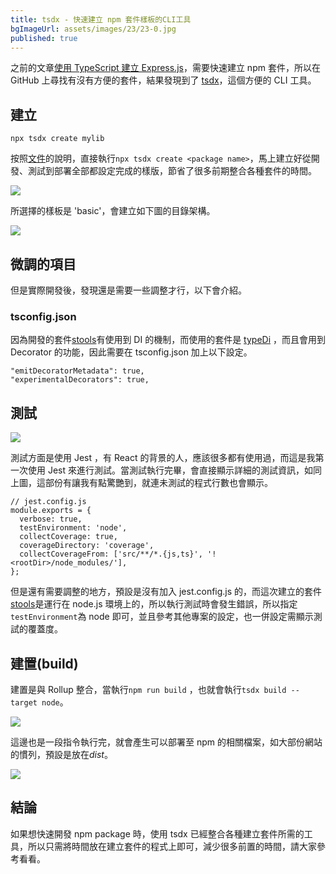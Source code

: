```yaml
---
title: tsdx - 快速建立 npm 套件樣板的CLI工具
bgImageUrl: assets/images/23/23-0.jpg
published: true
---
```


之前的文章[使用 TypeScript 建立 Express.js](https://thomascsd.github.io/blog/2021-02-07-ExpressjssWithTypescript)，需要快速建立 npm 套件，所以在 GitHub 上尋找有沒有方便的套件，結果發現到了 [tsdx](httptrs://github.com/jaredpalmer/tsdx)，這個方便的 CLI 工具。

## 建立

```
npx tsdx create mylib
```

按照[文件](https://tsdx.io/)的說明，直接執行`npx tsdx create <package name>`，馬上建立好從開發、測試到部署全部都設定完成的樣版，節省了很多前期整合各種套件的時間。

<img class="img-responsive" loading="lazy" src="assets/images/23/23-01.png">

所選擇的樣板是 'basic'，會建立如下圖的目錄架構。

<img class="img-responsive" loading="lazy" src="assets/images/23/23-02.png">

## 微調的項目

但是實際開發後，發現還是需要一些調整才行，以下會介紹。

### tsconfig.json

因為開發的套件[stools](https://www.npmjs.com/package/@thomascsd/stools)有使用到 DI 的機制，而使用的套件是 [typeDi](https://github.com/typestack/typedi) ，而且會用到 Decorator 的功能，因此需要在 tsconfig.json 加上以下設定。

```
"emitDecoratorMetadata": true,
"experimentalDecorators": true,
```

## 測試

<img class="img-responsive" loading="lazy" src="assets/images/23/23-03.png">

測試方面是使用 Jest ，有 React 的背景的人，應該很多都有使用過，而這是我第一次使用 Jest 來進行測試。當測試執行完畢，會直接顯示詳細的測試資訊，如同上圖，這部份有讓我有點驚艷到，就連未測試的程式行數也會顯示。

```
// jest.config.js
module.exports = {
  verbose: true,
  testEnvironment: 'node',
  collectCoverage: true,
  coverageDirectory: 'coverage',
  collectCoverageFrom: ['src/**/*.{js,ts}', '!<rootDir>/node_modules/'],
};
```

但是還有需要調整的地方，預設是沒有加入 jest.config.js 的，而這次建立的套件[stools](https://www.npmjs.com/package/@thomascsd/stools)是運行在 node.js 環境上的，所以執行測試時會發生錯誤，所以指定`testEnvironment`為 node 即可，並且參考其他專案的設定，也一併設定需顯示測試的覆蓋度。

## 建置(build)

建置是與 Rollup 整合，當執行`npm run build` ，也就會執行`tsdx build --target node`。

<img class="img-responsive" loading="lazy" src="assets/images/23/23-05.png">

這邊也是一段指令執行完，就會產生可以部署至 npm 的相關檔案，如大部份網站的慣列，預設是放在*dist*。

<img class="img-responsive" loading="lazy" src="assets/images/23/23-04.png">

## 結論

如果想快速開發 npm package 時，使用 tsdx 已經整合各種建立套件所需的工具，所以只需將時間放在建立套件的程式上即可，減少很多前置的時間，請大家參考看看。
